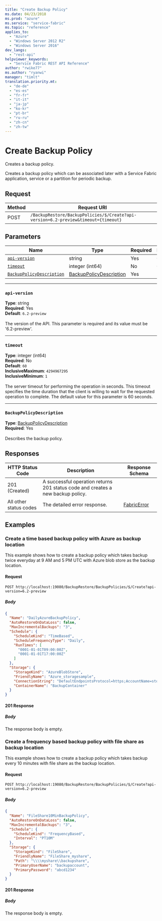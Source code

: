 ```yaml
---
title: "Create Backup Policy"
ms.date: 04/23/2018
ms.prod: "azure"
ms.service: "service-fabric"
ms.topic: "reference"
applies_to: 
  - "Azure"
  - "Windows Server 2012 R2"
  - "Windows Server 2016"
dev_langs: 
  - "rest-api"
helpviewer_keywords: 
  - "Service Fabric REST API Reference"
author: "rwike77"
ms.author: "ryanwi"
manager: "timlt"
translation.priority.mt: 
  - "de-de"
  - "es-es"
  - "fr-fr"
  - "it-it"
  - "ja-jp"
  - "ko-kr"
  - "pt-br"
  - "ru-ru"
  - "zh-cn"
  - "zh-tw"
---
```

# Create Backup Policy
Creates a backup policy.

Creates a backup policy which can be associated later with a Service Fabric application, service or a partition for periodic backup.


## Request
| Method | Request URI |
| ------ | ----------- |
| POST | `/BackupRestore/BackupPolicies/$/Create?api-version=6.2-preview&timeout={timeout}` |


## Parameters
| Name | Type | Required | Location |
| --- | --- | --- | --- |
| [`api-version`](#api-version) | string | Yes | Query |
| [`timeout`](#timeout) | integer (int64) | No | Query |
| [`BackupPolicyDescription`](#backuppolicydescription) | [BackupPolicyDescription](sfclient-v62-model-backuppolicydescription.md) | Yes | Body |

____
### `api-version`
__Type__: string <br/>
__Required__: Yes<br/>
__Default__: `6.2-preview` <br/>
<br/>
The version of the API. This parameter is required and its value must be '6.2-preview'.


____
### `timeout`
__Type__: integer (int64) <br/>
__Required__: No<br/>
__Default__: `60` <br/>
__InclusiveMaximum__: `4294967295` <br/>
__InclusiveMinimum__: `1` <br/>
<br/>
The server timeout for performing the operation in seconds. This timeout specifies the time duration that the client is willing to wait for the requested operation to complete. The default value for this parameter is 60 seconds.

____
### `BackupPolicyDescription`
__Type__: [BackupPolicyDescription](sfclient-v62-model-backuppolicydescription.md) <br/>
__Required__: Yes<br/>
<br/>
Describes the backup policy.

## Responses

| HTTP Status Code | Description | Response Schema |
| --- | --- | --- |
| 201 (Created) | A successful operation returns 201 status code and creates a new backup policy.<br/> |  |
| All other status codes | The detailed error response.<br/> | [FabricError](sfclient-v62-model-fabricerror.md) |

## Examples

### Create a time based backup policy with Azure as backup location

This example shows how to create a backup policy which takes backup twice everyday at 9 AM and 5 PM UTC with Azure blob store as the backup location.

#### Request
```
POST http://localhost:19080/BackupRestore/BackupPolicies/$/Create?api-version=6.2-preview
```

##### Body
```json
{
  "Name": "DailyAzureBackupPolicy",
  "AutoRestoreOnDataLoss": false,
  "MaxIncrementalBackups": "3",
  "Schedule": {
    "ScheduleKind": "TimeBased",
    "ScheduleFrequencyType": "Daily",
    "RunTimes": [
      "0001-01-01T09:00:00Z",
      "0001-01-01T17:00:00Z"
    ]
  },
  "Storage": {
    "StorageKind": "AzureBlobStore",
    "FriendlyName": "Azure_storagesample",
    "ConnectionString": "DefaultEndpointsProtocol=https;AccountName=storagesample;AccountKey=<PutYourAccountKeyHere>",
    "ContainerName": "BackupContainer"
  }
}
```

#### 201 Response
##### Body
The response body is empty.
### Create a frequency based backup policy with file share as backup location

This example shows how to create a backup policy which takes backup every 10 minutes with file share as the backup location.

#### Request
```
POST http://localhost:19080/BackupRestore/BackupPolicies/$/Create?api-version=6.2-preview
```

##### Body
```json
{
  "Name": "FileShare10MinBackupPolicy",
  "AutoRestoreOnDataLoss": false,
  "MaxIncrementalBackups": "3",
  "Schedule": {
    "ScheduleKind": "FrequencyBased",
    "Interval": "PT10M"
  },
  "Storage": {
    "StorageKind": "FileShare",
    "FriendlyName": "FileShare_myshare",
    "Path": "\\\\myshare\\backupshare",
    "PrimaryUserName": "backupaccount",
    "PrimaryPassword": "abcd1234"
  }
}
```

#### 201 Response
##### Body
The response body is empty.